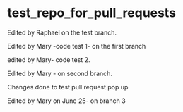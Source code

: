 # test_repo_for_pull_requests

Edited by Raphael on the test branch.

Edited by Mary -code test 1- on the first branch

edited by Mary- code test 2.

Edited by Mary - on second branch.

Changes done to test pull request pop up


Edited by Mary on  June 25- on branch 3
